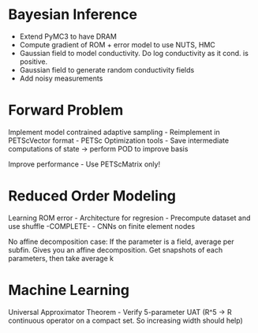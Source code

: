 # Bayesian Inference

- Extend PyMC3 to have DRAM
- Compute gradient of ROM + error model to use NUTS, HMC
- Gaussian field to model conductivity. Do log conductivity as it cond. is positive.
- Gaussian field to generate random conductivity fields
- Add noisy measurements

# Forward Problem 

Implement model contrained adaptive sampling
    - Reimplement in PETScVector format
    - PETSc Optimization tools
    - Save intermediate computations of state -> perform POD to improve basis

Improve performance
    - Use PETScMatrix only!

# Reduced Order Modeling

Learning ROM error
    - Architecture for regresion
    - Precompute dataset and use shuffle -COMPLETE-
    - CNNs on finite element nodes

No affine decomposition case:
    If the parameter is a field, average per subfin. Gives you an affine decomposition.
    Get snapshots of each parameters, then take average k

# Machine Learning

Universal Approximator Theorem
    - Verify 5-parameter UAT (R^5 -> R continuous operator on a compact set. So increasing width should help)

